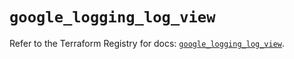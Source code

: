 # `google_logging_log_view`

Refer to the Terraform Registry for docs: [`google_logging_log_view`](https://registry.terraform.io/providers/hashicorp/google/6.49.3/docs/resources/logging_log_view).
